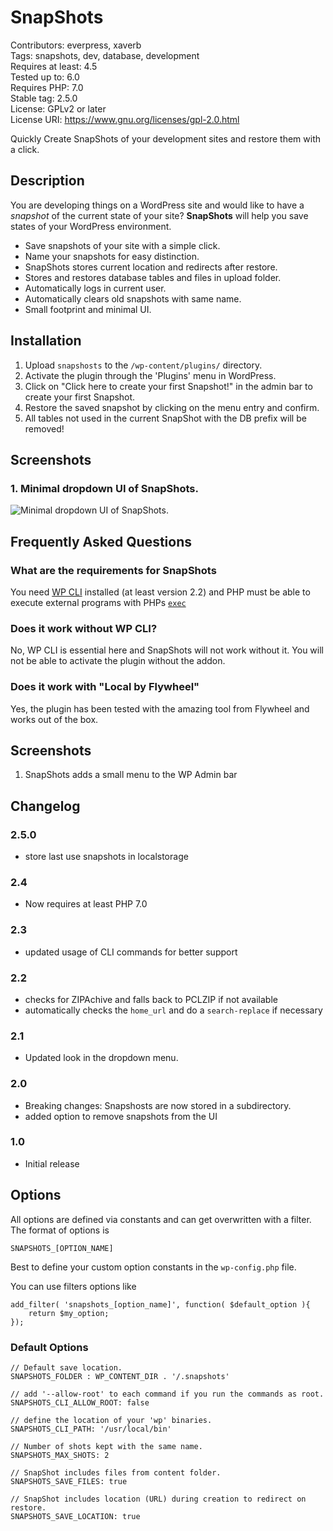 # SnapShots

Contributors: everpress, xaverb  
Tags: snapshots, dev, database, development  
Requires at least: 4.5  
Tested up to: 6.0  
Requires PHP: 7.0  
Stable tag: 2.5.0  
License: GPLv2 or later  
License URI: https://www.gnu.org/licenses/gpl-2.0.html

Quickly Create SnapShots of your development sites and restore them with a click.

## Description

You are developing things on a WordPress site and would like to have a _snapshot_ of the current state of your site? **SnapShots** will help you save states of your WordPress environment.

-   Save snapshots of your site with a simple click.
-   Name your snapshots for easy distinction.
-   SnapShots stores current location and redirects after restore.
-   Stores and restores database tables and files in upload folder.
-   Automatically logs in current user.
-   Automatically clears old snapshots with same name.
-   Small footprint and minimal UI.

## Installation

1. Upload `snapshosts` to the `/wp-content/plugins/` directory.
2. Activate the plugin through the 'Plugins' menu in WordPress.
3. Click on "Click here to create your first Snapshot!" in the admin bar to create your first Snapshot.
4. Restore the saved snapshot by clicking on the menu entry and confirm.
5. All tables not used in the current SnapShot with the DB prefix will be removed!

## Screenshots

### 1. Minimal dropdown UI of SnapShots.

![Minimal dropdown UI of SnapShots.](https://ps.w.org/snapshots/assets/screenshot-1.png)

## Frequently Asked Questions

### What are the requirements for SnapShots

You need [WP CLI](https://wp-cli.org/) installed (at least version 2.2) and PHP must be able to execute external programs with PHPs [`exec`](https://www.php.net/manual/en/function.exec.php)

### Does it work without WP CLI?

No, WP CLI is essential here and SnapShots will not work without it. You will not be able to activate the plugin without the addon.

### Does it work with "Local by Flywheel"

Yes, the plugin has been tested with the amazing tool from Flywheel and works out of the box.

## Screenshots

1. SnapShots adds a small menu to the WP Admin bar

## Changelog

### 2.5.0

-   store last use snapshots in localstorage

### 2.4

-   Now requires at least PHP 7.0

### 2.3

-   updated usage of CLI commands for better support

### 2.2

-   checks for ZIPAchive and falls back to PCLZIP if not available
-   automatically checks the `home_url` and do a `search-replace` if necessary

### 2.1

-   Updated look in the dropdown menu.

### 2.0

-   Breaking changes: Snapshosts are now stored in a subdirectory.
-   added option to remove snapshots from the UI

### 1.0

-   Initial release

## Options

All options are defined via constants and can get overwritten with a filter. The format of options is

`SNAPSHOTS_[OPTION_NAME]`

Best to define your custom option constants in the `wp-config.php` file.

You can use filters options like

    add_filter( 'snapshots_[option_name]', function( $default_option ){
    	return $my_option;
    });

### Default Options

    // Default save location.
    SNAPSHOTS_FOLDER : WP_CONTENT_DIR . '/.snapshots'

    // add '--allow-root' to each command if you run the commands as root.
    SNAPSHOTS_CLI_ALLOW_ROOT: false

    // define the location of your 'wp' binaries.
    SNAPSHOTS_CLI_PATH: '/usr/local/bin'

    // Number of shots kept with the same name.
    SNAPSHOTS_MAX_SHOTS: 2

    // SnapShot includes files from content folder.
    SNAPSHOTS_SAVE_FILES: true

    // SnapShot includes location (URL) during creation to redirect on restore.
    SNAPSHOTS_SAVE_LOCATION: true
